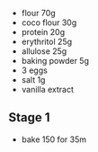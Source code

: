 * flour 70g
* coco flour 30g
* protein 20g
* erythritol 25g
* allulose 25g
* baking powder 5g
* 3 eggs
* salt 1g
* vanilla extract

## Stage 1
* bake 150 for 35m

